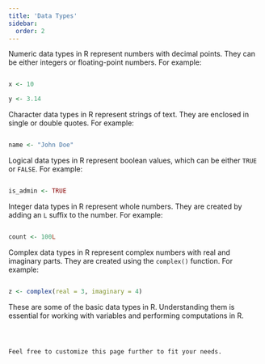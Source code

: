 ```yaml
---
title: 'Data Types'
sidebar:
  order: 2
---
```


 

Numeric data types in R represent numbers with decimal points. They can be either integers or floating-point numbers. For example:



```r

x <- 10

y <- 3.14

```





Character data types in R represent strings of text. They are enclosed in single or double quotes. For example:



```r

name <- "John Doe"

```





Logical data types in R represent boolean values, which can be either `TRUE` or `FALSE`. For example:



```r

is_admin <- TRUE

```





Integer data types in R represent whole numbers. They are created by adding an `L` suffix to the number. For example:



```r

count <- 100L

```





Complex data types in R represent complex numbers with real and imaginary parts. They are created using the `complex()` function. For example:



```r

z <- complex(real = 3, imaginary = 4)

```



These are some of the basic data types in R. Understanding them is essential for working with variables and performing computations in R.

```



Feel free to customize this page further to fit your needs.
